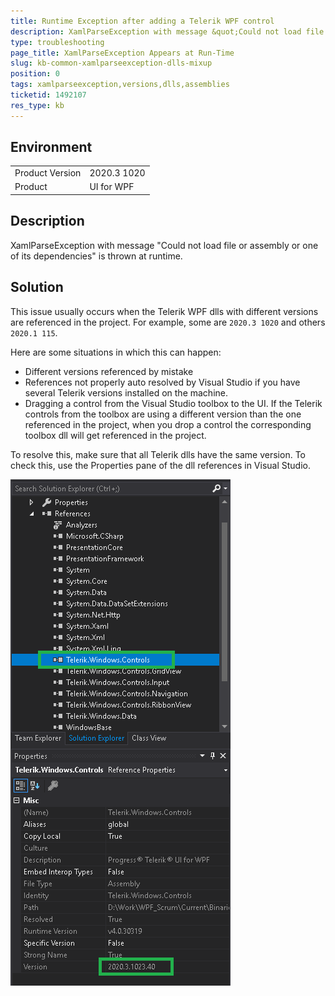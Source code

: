 ```yaml
---
title: Runtime Exception after adding a Telerik WPF control
description: XamlParseException with message &quot;Could not load file or assembly or one of its dependencies&quot; is thrown when the application is run.
type: troubleshooting
page_title: XamlParseException Appears at Run-Time
slug: kb-common-xamlparseexception-dlls-mixup
position: 0
tags: xamlparseexception,versions,dlls,assemblies
ticketid: 1492107
res_type: kb
---
```


## Environment
<table>
	<tbody>
		<tr>
			<td>Product Version</td>
			<td>2020.3 1020</td>
		</tr>
		<tr>
			<td>Product</td>
			<td>UI for WPF</td>
		</tr>
	</tbody>
</table>

## Description

XamlParseException with message "Could not load file or assembly or one of its dependencies" is thrown at runtime.

## Solution

This issue usually occurs when the Telerik WPF dlls with different versions are referenced in the project. For example, some are `2020.3 1020` and others `2020.1 115`. 

Here are some situations in which this can happen: 
* Different versions referenced by mistake 
* References not properly auto resolved by Visual Studio if you have several Telerik versions installed on the machine.
* Dragging a control from the Visual Studio toolbox to the UI. If the Telerik controls from the toolbox are using a different version than the one referenced in the project, when you drop a control the corresponding toolbox dll will get referenced in the project.

To resolve this, make sure that all Telerik dlls have the same version. To check this, use the Properties pane of the dll references in Visual Studio.

![{{ site.framework_name }} Check Telerik Assemblies Version in Properties Pane](images/kb-common-xamlparseexception-dlls-mixup-0.png)
